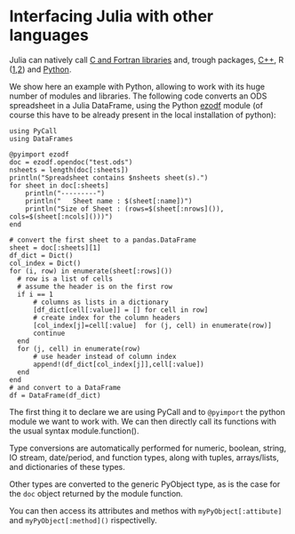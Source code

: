 # Interfacing Julia with other languages

Julia can natively call [C and Fortran libraries](http://docs.julialang.org/en/release-0.5/manual/calling-c-and-fortran-code/) and, trough packages, [C++](https://github.com/timholy/Cpp.jl), R ([1](https://github.com/JuliaInterop/RCall.jl),[2](https://github.com/lgautier/Rif.jl)) and [Python](https://github.com/JuliaPy/PyCall.jl).


We show here an example with Python, allowing to work with its huge number of modules and libraries. The following code converts an ODS spreadsheet in a Julia DataFrame, using the Python [ezodf](https://github.com/T0ha/ezodf) module (of course this have to be already present in the local installation of python): 

```
using PyCall
using DataFrames

@pyimport ezodf
doc = ezodf.opendoc("test.ods")
nsheets = length(doc[:sheets])
println("Spreadsheet contains $nsheets sheet(s).")
for sheet in doc[:sheets]
    println("---------")
    println("   Sheet name : $(sheet[:name])")
    println("Size of Sheet : (rows=$(sheet[:nrows]()), cols=$(sheet[:ncols]()))")
end

# convert the first sheet to a pandas.DataFrame
sheet = doc[:sheets][1]
df_dict = Dict()
col_index = Dict()
for (i, row) in enumerate(sheet[:rows]())
  # row is a list of cells
  # assume the header is on the first row
  if i == 1
      # columns as lists in a dictionary
      [df_dict[cell[:value]] = [] for cell in row]
      # create index for the column headers
      [col_index[j]=cell[:value]  for (j, cell) in enumerate(row)]
      continue
  end
  for (j, cell) in enumerate(row)
      # use header instead of column index
      append!(df_dict[col_index[j]],cell[:value])
  end
end  
# and convert to a DataFrame
df = DataFrame(df_dict)
```

The first thing it to declare we are using PyCall and to `@pyimport` the python module we want to work with.
We can then directly call its functions with the usual syntax module.function().

Type conversions are automatically performed for numeric, boolean, string, IO stream, date/period, and function types, along with tuples, arrays/lists, and dictionaries of these types.

Other types are converted to the generic PyObject type, as is the case for the `doc` object returned by the module function.

You can then access its attributes and methos with `myPyObject[:attibute]` and `myPyObject[:method]()` rispectivelly.


